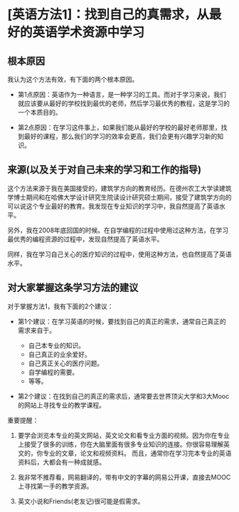 # [英语方法1]：找到自己的真需求，从最好的英语学术资源中学习


## 根本原因

我认为这个方法有效，有下面的两个根本原因。

- 第1点原因：英语作为一种语言，是一种学习的工具。而对于学习来说，我们就应该要从最好的学校找到最优的老师，然后学习最优秀的教程，这是学习的一个本质目的。

- 第2点原因：在学习这件事上，如果我们能从最好的学校的最好老师那里，找到最好的课程，那么我们的学习的效率会更高，我们会更有兴趣学习新的知识。


## 来源(以及关于对自己未来的学习和工作的指导)

这个方法来源于我在美国接受的，建筑学方向的教育经历。在德州农工大学读建筑学博士期间和在哈佛大学设计研究生院读设计研究硕士期间，接受了建筑学方向的可以说这个专业最好的教育。我发现在专业知识的学习中，我自然提高了英语水平。

另外，我在2008年底回国的时候。在自学编程的过程中使用过这种方法，在学习最优秀的编程资源的过程中，发现自然提高了英语水平。

同样，我在学习自己关心的医疗知识的过程中，使用这种方法，也自然提高了英语水平。

## 对大家掌握这条学习方法的建议

对于掌握方法1，我有下面的2个建议：

- 第1个建议：在学习英语的时候，要找到自己的真正的需求，通常自己真正的需求来自于。
	- 自己本专业的知识。
	- 自己真正的业余爱好。
	- 自己真正关心的医疗问题。	
	- 自学编程的需要。
	- 等等。

- 第2个建议：在找到自己的真正的需求后，通常要去世界顶尖大学和3大Mooc的网站上寻找专业的教学课程。

重要提醒：

1.	要学会浏览本专业的英文网站，英文论文和看专业方面的视频。因为你在专业上接受了很多的训练，你在大脑里面有很多专业知识的连接。你很容易理解英文的，你专业的文章，论文和视频资料。
而且，通常你在学习完本专业的英语资料后，大都会有一种成就感。

2. 我非常不推荐看，网易翻译的，带有中文的字幕的网易公开课，直接去MOOC上寻找第一手的教学资源。

3. 英文小说和Friends(老友记)很可能是假需求。

